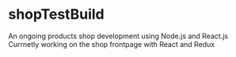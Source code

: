 # shopTestBuild
An ongoing products shop development using Node.js and React.js
Currnetly working on the shop frontpage with React and Redux
